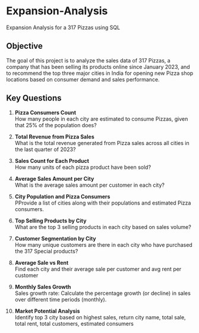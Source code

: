 # Expansion-Analysis
Expansion Analysis for a 317 Pizzas using SQL

## Objective
The goal of this project is to analyze the sales data of 317 Pizzas, a company that has been selling its products online since January 2023, and to recommend the top three major cities in India for opening new Pizza shop locations based on consumer demand and sales performance.

## Key Questions
1. **Pizza Consumers Count**  
   How many people in each city are estimated to consume Pizzas, given that 25% of the population does?

2. **Total Revenue from Pizza Sales**  
   What is the total revenue generated from Pizza sales across all cities in the last quarter of 2023?
   
4. **Sales Count for Each Product**  
   How many units of each pizza product have been sold?

5. **Average Sales Amount per City**  
   What is the average sales amount per customer in each city?

6. **City Population and Pizza Consumers**  
   PProvide a list of cities along with their populations and estimated Pizza consumers.

7. **Top Selling Products by City**  
   What are the top 3 selling products in each city based on sales volume?

8. **Customer Segmentation by City**  
  How many unique customers are there in each city who have purchased the 317 Special products?

10. **Average Sale vs Rent**  
   Find each city and their average sale per customer and avg rent per customer

11. **Monthly Sales Growth**  
   Sales growth rate: Calculate the percentage growth (or decline) in sales over different time periods (monthly).

12. **Market Potential Analysis**  
    Identify top 3 city based on highest sales, return city name, total sale, total rent, total customers, estimated consumers
    

